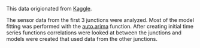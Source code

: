 
This data origionated from [Kaggle](https://www.kaggle.com/datasets/vetrirah/ml-iot).

The sensor data from the first 3 junctions were analyzed. Most of the model fitting was performed with the [auto.arima](https://www.rdocumentation.org/packages/forecast/versions/8.18/topics/auto.arima) function. 
After creating initial time series functions correlations were looked at between the junctions and models were created that used data  from the other junctions.
